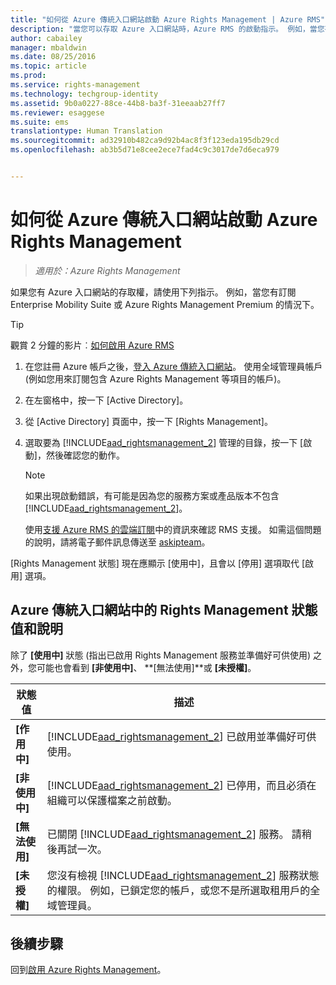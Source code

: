 ```yaml
---
title: "如何從 Azure 傳統入口網站啟動 Azure Rights Management | Azure RMS"
description: "當您可以存取 Azure 入口網站時，Azure RMS 的啟動指示。 例如，當您有訂閱 Enterprise Mobility Suite 或 Azure Rights Management Premium 的情況下。"
author: cabailey
manager: mbaldwin
ms.date: 08/25/2016
ms.topic: article
ms.prod: 
ms.service: rights-management
ms.technology: techgroup-identity
ms.assetid: 9b0a0227-88ce-44b8-ba3f-31eeaab27ff7
ms.reviewer: esaggese
ms.suite: ems
translationtype: Human Translation
ms.sourcegitcommit: ad32910b482ca9d92b4ac8f3f123eda195db29cd
ms.openlocfilehash: ab3b5d71e8cee2ece7fad4c9c3017de7d6eca979


---
```


# 如何從 Azure 傳統入口網站啟動 Azure Rights Management

>*適用於：Azure Rights Management*


如果您有 Azure 入口網站的存取權，請使用下列指示。 例如，當您有訂閱 Enterprise Mobility Suite 或 Azure Rights Management Premium 的情況下。

> [!TIP]
> 觀賞 2 分鐘的影片︰[如何啟用 Azure RMS](https://channel9.msdn.com/series/pit-stop-enterprise-mobility-suite/activate-azure-rms)

1.  在您註冊 Azure 帳戶之後，[登入 Azure 傳統入口網站](http://go.microsoft.com/fwlink/p/?LinkID=275081)。 使用全域管理員帳戶 (例如您用來訂閱包含 Azure Rights Management 等項目的帳戶)。

2.  在左窗格中，按一下 [Active Directory]。

3.  從 [Active Directory] 頁面中，按一下 [Rights Management]。

4.  選取要為 [!INCLUDE[aad_rightsmanagement_2](../includes/aad_rightsmanagement_2_md.md)] 管理的目錄，按一下 [啟動]，然後確認您的動作。

    > [!NOTE]
    >如果出現啟動錯誤，有可能是因為您的服務方案或產品版本不包含 [!INCLUDE[aad_rightsmanagement_2](../includes/aad_rightsmanagement_2_md.md)]。
    >
    >使用[支援 Azure RMS 的雲端訂閱](../get-started/requirements-subscriptions.md)中的資訊來確認 RMS 支援。 如需這個問題的說明，請將電子郵件訊息傳送至 [askipteam](mailto:askipteam?subject=I%20cannot%20activate%20RMS)。


[Rights Management 狀態] 現在應顯示 [使用中]，且會以 [停用] 選項取代 [啟用] 選項。

## Azure 傳統入口網站中的 Rights Management 狀態值和說明
除了 **[使用中]** 狀態 (指出已啟用 Rights Management 服務並準備好可供使用) 之外，您可能也會看到 **[非使用中]**、 **[無法使用]**或 **[未授權]**。

|狀態值|描述|
|----------------|---------------|
|**[作用中]**|[!INCLUDE[aad_rightsmanagement_2](../includes/aad_rightsmanagement_2_md.md)] 已啟用並準備好可供使用。|
|**[非使用中]**|[!INCLUDE[aad_rightsmanagement_2](../includes/aad_rightsmanagement_2_md.md)] 已停用，而且必須在組織可以保護檔案之前啟動。|
|**[無法使用]**|已關閉 [!INCLUDE[aad_rightsmanagement_2](../includes/aad_rightsmanagement_2_md.md)] 服務。 請稍後再試一次。|
|**[未授權]**|您沒有檢視 [!INCLUDE[aad_rightsmanagement_2](../includes/aad_rightsmanagement_2_md.md)] 服務狀態的權限。 例如，已鎖定您的帳戶，或您不是所選取租用戶的全域管理員。|

## 後續步驟
回到[啟用 Azure Rights Management](activate-service.md)。


<!--HONumber=Aug16_HO4-->


